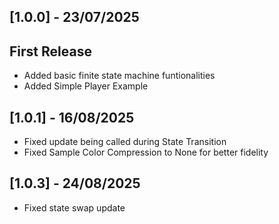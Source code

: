 ## [1.0.0] - 23/07/2025

## First Release

- Added basic finite state machine funtionalities
- Added Simple Player Example

## [1.0.1] - 16/08/2025

- Fixed update being called during State Transition
- Fixed Sample Color Compression to None for better fidelity


## [1.0.3] - 24/08/2025

- Fixed state swap update
